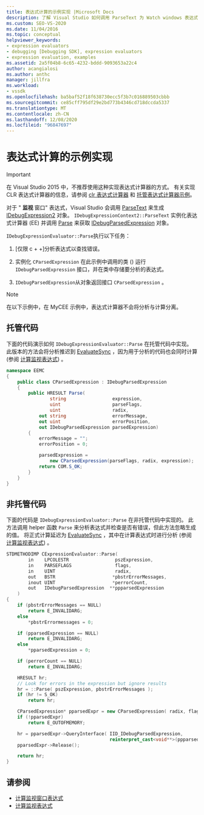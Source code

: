 ```yaml
---
title: 表达式计算的示例实现 |Microsoft Docs
description: 了解 Visual Studio 如何调用 ParseText 为 Watch windows 表达式生成 IDebugExpression2 对象。
ms.custom: SEO-VS-2020
ms.date: 11/04/2016
ms.topic: conceptual
helpviewer_keywords:
- expression evaluators
- debugging [Debugging SDK], expression evaluators
- expression evaluation, examples
ms.assetid: 2a5f04b8-6c65-4232-bddd-9093653a22c4
author: acangialosi
ms.author: anthc
manager: jillfra
ms.workload:
- vssdk
ms.openlocfilehash: ba5baf52f18f638730ecc5f3b7c016889503cbbb
ms.sourcegitcommit: ce85cff795df29e2bd773b4346cd718dccda5337
ms.translationtype: MT
ms.contentlocale: zh-CN
ms.lasthandoff: 12/08/2020
ms.locfileid: "96847697"
---
```

# <a name="sample-implementation-of-expression-evaluation"></a>表达式计算的示例实现
> [!IMPORTANT]
> 在 Visual Studio 2015 中，不推荐使用这种实现表达式计算器的方式。 有关实现 CLR 表达式计算器的信息，请参阅 [clr 表达式计算器](https://github.com/Microsoft/ConcordExtensibilitySamples/wiki/CLR-Expression-Evaluators) 和 [托管表达式计算器示例](https://github.com/Microsoft/ConcordExtensibilitySamples/wiki/Managed-Expression-Evaluator-Sample)。

 对于 " **监视** 窗口" 表达式，Visual Studio 会调用 [ParseText](../../extensibility/debugger/reference/idebugexpressioncontext2-parsetext.md) 来生成 [IDebugExpression2](../../extensibility/debugger/reference/idebugexpression2.md) 对象。 `IDebugExpressionContext2::ParseText` 实例化表达式计算器 (EE) 并调用 [Parse](../../extensibility/debugger/reference/idebugexpressionevaluator-parse.md) 来获取 [IDebugParsedExpression](../../extensibility/debugger/reference/idebugparsedexpression.md) 对象。

 `IDebugExpressionEvaluator::Parse`执行以下任务：

1. [仅限 c + +]分析表达式以查找错误。

2. 实例化 `CParsedExpression` 在此示例中调用的类 () 运行 `IDebugParsedExpression` 接口，并在类中存储要分析的表达式。

3. `IDebugParsedExpression`从对象返回接口 `CParsedExpression` 。

> [!NOTE]
> 在以下示例中，在 MyCEE 示例中，表达式计算器不会将分析与计算分离。

## <a name="managed-code"></a>托管代码
 下面的代码演示如何 `IDebugExpressionEvaluator::Parse` 在托管代码中实现。 此版本的方法会将分析推迟到 [EvaluateSync](../../extensibility/debugger/reference/idebugparsedexpression-evaluatesync.md) ，因为用于分析的代码也会同时计算 (参阅 [计算监视表达式](../../extensibility/debugger/evaluating-a-watch-expression.md)) 。

```csharp
namespace EEMC
{
    public class CParsedExpression : IDebugParsedExpression
    {
        public HRESULT Parse(
                string                 expression,
                uint                   parseFlags,
                uint                   radix,
            out string                 errorMessage,
            out uint                   errorPosition,
            out IDebugParsedExpression parsedExpression)
        {
            errorMessage = "";
            errorPosition = 0;

            parsedExpression =
                new CParsedExpression(parseFlags, radix, expression);
            return COM.S_OK;
        }
    }
}
```

## <a name="unmanaged-code"></a>非托管代码
下面的代码是 `IDebugExpressionEvaluator::Parse` 在非托管代码中实现的。 此方法调用 helper 函数 `Parse` 来分析表达式并检查是否有错误，但此方法忽略生成的值。 将正式计算延迟为 [EvaluateSync](../../extensibility/debugger/reference/idebugparsedexpression-evaluatesync.md) ，其中在计算表达式时进行分析 (参阅 [计算监视表达式](../../extensibility/debugger/evaluating-a-watch-expression.md)) 。

```cpp
STDMETHODIMP CExpressionEvaluator::Parse(
        in    LPCOLESTR                 pszExpression,
        in    PARSEFLAGS                flags,
        in    UINT                      radix,
        out   BSTR                     *pbstrErrorMessages,
        inout UINT                     *perrorCount,
        out   IDebugParsedExpression  **ppparsedExpression
    )
{
    if (pbstrErrorMessages == NULL)
        return E_INVALIDARG;
    else
        *pbstrErrormessages = 0;

    if (pparsedExpression == NULL)
        return E_INVALIDARG;
    else
        *pparsedExpression = 0;

    if (perrorCount == NULL)
        return E_INVALIDARG;

    HRESULT hr;
    // Look for errors in the expression but ignore results
    hr = ::Parse( pszExpression, pbstrErrorMessages );
    if (hr != S_OK)
        return hr;

    CParsedExpression* pparsedExpr = new CParsedExpression( radix, flags, pszExpression );
    if (!pparsedExpr)
        return E_OUTOFMEMORY;

    hr = pparsedExpr->QueryInterface( IID_IDebugParsedExpression,
                                      reinterpret_cast<void**>(ppparsedExpression) );
    pparsedExpr->Release();

    return hr;
}
```

## <a name="see-also"></a>请参阅
- [计算监视窗口表达式](../../extensibility/debugger/evaluating-a-watch-window-expression.md)
- [计算监视表达式](../../extensibility/debugger/evaluating-a-watch-expression.md)
